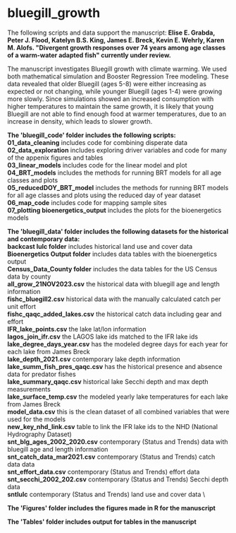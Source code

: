 # bluegill_growth
The following scripts and data support the manuscript: **Elise E. Grabda, Peter J. Flood, Katelyn B.S. King, James E. Breck, Kevin E. Wehrly, Karen M. Alofs. "Divergent growth responses over 74 years among age classes of a warm-water adapted fish" currently under review.**

The manuscript investigates Bluegill growth with climate warming. We used both mathematical simulation and Booster Regression Tree modeling. These data revealed that older Bluegill (ages 5-8) were either increasing as expected or not changing, while younger Bluegill (ages 1-4) were growing more slowly. Since simulations showed an increased consumption with higher temperatures to maintain the same growth, it is likely that young Bluegill are not able to find enough food at warmer temperatures, due to an increase in density, which leads to slower growth. 



**The 'bluegill_code' folder includes the following scripts:** \
**01_data_cleaning** includes code for combining disperate data \
**02_data_exploration** includes exploring driver variables and code for many of the appenix figures and tables\
**03_linear_models** includes code for the linear model and plot\
**04_BRT_models** includes the methods for running BRT models for all age classes and plots \
**05_reducedDOY_BRT_model** includes the methods for running BRT models for all age classes and plots using the reduced day of year dataset \
**06_map_code** includes code for mapping sample sites \
**07_plotting bioenergetics_output** includes the plots for the bioenergetics models  


**The 'bluegill_data' folder includes the following datasets for the historical and contemporary data:** \
**backcast lulc folder** includes historical land use and cover data \
**Bioenergetics Output folder** includes data tables with the bioenergetics output \
**Census_Data_County folder** includes the data tables for the US Census data by county \
**all_grow_21NOV2023.csv** the historical data with bluegill age and length information \
**fishc_bluegill2.csv**   historical data with the manually calculated catch per unit effort  \
**fishc_qaqc_added_lakes.csv**  the historical catch data including gear and effort  \
**IFR_lake_points.csv**   the lake lat/lon information \
**lagos_join_ifr.csv**   the LAGOS lake ids matched to the IFR lake ids \
**lake_degree_days_year.csv** has the modeled degree days for each year for each lake from James Breck \
**lake_depth_2021.csv** contemporary lake depth information  \
**lake_summ_fish_pres_qaqc.csv** has the historical presence and absence data for predator fishes  \
**lake_summary_qaqc.csv** historical lake Secchi depth and max depth measurements  \
**lake_surface_temp.csv** the modeled yearly lake temperatures for each lake from James Breck \
**model_data.csv**  this is the clean dataset of all combined variables that were used for the models \
**new_key_nhd_link.csv**  table to link the IFR lake ids to the NHD (National Hydrography Dataset) \
**snt_blg_ages_2002_2020.csv** contemporary (Status and Trends) data with bluegill age and length information \
**snt_catch_data_mar2021.csv** contemporary (Status and Trends) catch data data \
**snt_effort_data.csv** contemporary (Status and Trends) effort data \
**snt_secchi_2002_202.csv** contemporary (Status and Trends) Secchi depth data \
**sntlulc**  contemporary (Status and Trends) land use and cover data \


**The 'Figures' folder includes the figures made in R for the manuscript**

**The 'Tables' folder includes output for tables in the manuscript**
